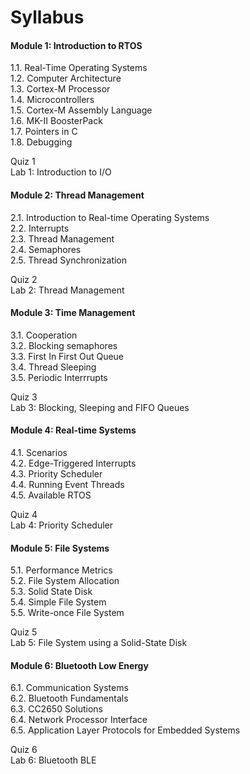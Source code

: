 # Syllabus

#### Module 1: Introduction to RTOS
1.1. Real-Time Operating Systems \
1.2. Computer Architecture \
1.3. Cortex-M Processor \
1.4. Microcontrollers \
1.5. Cortex-M Assembly Language \
1.6. MK-II BoosterPack \
1.7. Pointers in C \
1.8. Debugging

Quiz 1 \
Lab 1: Introduction to I/O

#### Module 2: Thread Management
2.1. Introduction to Real-time Operating Systems \
2.2. Interrupts \
2.3. Thread Management \
2.4. Semaphores \
2.5. Thread Synchronization

Quiz 2 \
Lab 2: Thread Management

#### Module 3: Time Management
3.1. Cooperation \
3.2. Blocking semaphores \
3.3. First In First Out Queue \
3.4. Thread Sleeping \
3.5. Periodic Interrrupts

Quiz 3 \
Lab 3: Blocking, Sleeping and FIFO Queues 

#### Module 4: Real-time Systems
4.1. Scenarios \
4.2. Edge-Triggered Interrupts \
4.3. Priority Scheduler \
4.4. Running Event Threads \
4.5. Available RTOS

Quiz 4 \
Lab 4: Priority Scheduler

#### Module 5: File Systems
5.1. Performance Metrics \
5.2. File System Allocation \
5.3. Solid State Disk \
5.4. Simple File System \
5.5. Write-once File System

Quiz 5 \
Lab 5: File System using a Solid-State Disk


#### Module 6: Bluetooth Low Energy
6.1. Communication Systems \
6.2. Bluetooth Fundamentals \
6.3. CC2650 Solutions \
6.4. Network Processor Interface \
6.5. Application Layer Protocols for Embedded Systems

Quiz 6 \
Lab 6: Bluetooth BLE
